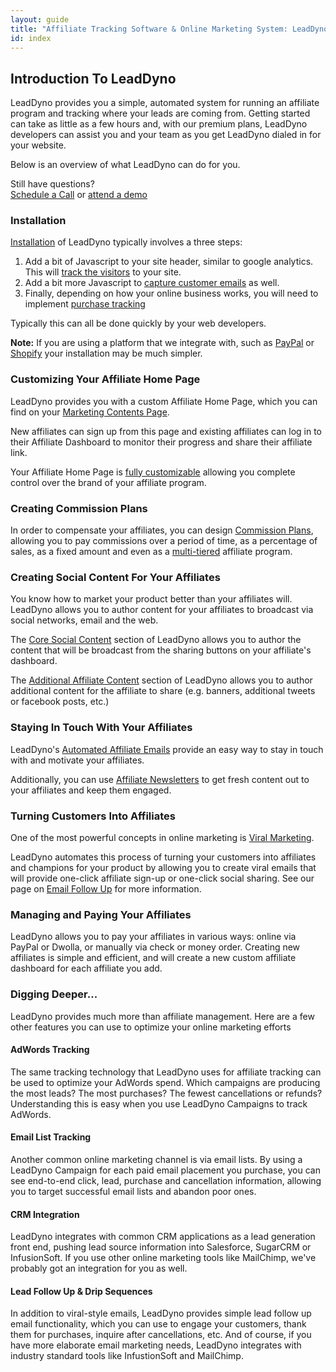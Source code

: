 ```yaml
---
layout: guide
title: "Affiliate Tracking Software & Online Marketing System: LeadDyno"
id: index
---
```


## Introduction To LeadDyno

LeadDyno provides you a simple, automated system for running an affiliate program and tracking where your leads
are coming from.  Getting started can take as little as a few hours and, with our premium plans, LeadDyno
developers can assist you and your team as you get LeadDyno dialed in for your website.

Below is an overview of what LeadDyno can do for you.

<div class="support-section">
<span class="text-large">Still have questions?</span><br>
<a href="https://www.leaddyno.com/support/" class="button-ghost">Schedule a Call</a> or <a href="https://www.leaddyno.com/demo/" class="button-ghost">attend a demo</a>
</div>

### Installation

[Installation](installation.html) of LeadDyno typically involves a three steps:

1. Add a bit of Javascript to your site header, similar to google analytics.  This will [track the
   visitors](installation.html#visitor_tracking) to your site.
2. Add a bit more Javascript to [capture customer emails](installation.html#lead_tracking) as well.
3. Finally, depending on how your online business works, you will need to implement
   [purchase tracking](installation.html#purchase_tracking)

Typically this can all be done quickly by your web developers.

<div class="alert alert-info">
  <strong>Note:</strong> If you are using a platform that we integrate with, such as
  <a href="paypal-integration-guide.html">PayPal</a> or
  <a href="shopify-integration-guide.html">Shopify</a>
  your installation may be much simpler.
</div>

### Customizing Your Affiliate Home Page

LeadDyno provides you with a custom Affiliate Home Page, which you can find on your
[Marketing Contents Page](https://app.leaddyno.com/marketing_contents).

New affiliates can sign up from this page and existing affiliates can log in to their Affiliate Dashboard to monitor
their progress and share their affiliate link.

Your Affiliate Home Page is [fully customizable](customizing-your-affiliate-homepage.html) allowing you complete control over the
brand of your affiliate program.

### Creating Commission Plans

In order to compensate your affiliates, you can design [Commission Plans](affiliate-compensation-plan.html), allowing you to
pay commissions over a period of time, as a percentage of sales, as a fixed amount and even as a
[multi-tiered](http://en.wikipedia.org/wiki/Affiliate_marketing#Multi-tier_programs) affiliate program.

### Creating Social Content For Your Affiliates

You know how to market your product better than your affiliates will.  LeadDyno allows you to author content for
your affiliates to broadcast via social networks, email and the web.

The [Core Social Content](https://app.leaddyno.com/content) section of LeadDyno allows you to author the content that
will be broadcast from the sharing buttons on your affiliate's dashboard.

The [Additional Affiliate Content](https://app.leaddyno.com/content/affiliate_content) section of LeadDyno
allows you to author additional content for the affiliate to share (e.g. banners, additional tweets or facebook posts,
etc.)

### Staying In Touch With Your Affiliates

LeadDyno's [Automated Affiliate Emails](https://app.leaddyno.com/affiliate_emails) provide an easy way to stay in touch
with and motivate your affiliates.

Additionally, you can use [Affiliate Newsletters](https://app.leaddyno.com/affiliate_campaigns) to get fresh content
out to your affiliates and keep them engaged.

### Turning Customers Into Affiliates

One of the most powerful concepts in online marketing is [Viral Marketing](http://en.wikipedia.org/wiki/Viral_marketing).

LeadDyno automates this process of turning your customers into affiliates and champions for your product by allowing you
to create viral emails that will provide one-click affiliate sign-up or one-click social sharing. See our page on
[Email Follow Up](lead-follow-up-email-software.html) for more information.

### Managing and Paying Your Affiliates

LeadDyno allows you to pay your affiliates in various ways: online via PayPal or Dwolla, or manually via check or
money order.  Creating new affiliates is simple and efficient, and will create a new custom affiliate dashboard
for each affiliate you add.

### Digging Deeper...

LeadDyno provides much more than affiliate management.  Here are a few other features you can use to optimize your
 online marketing efforts

#### AdWords Tracking

The same tracking technology that LeadDyno uses for affiliate tracking can be used to optimize your AdWords spend.
Which campaigns are producing the most leads?  The most purchases?  The fewest cancellations or refunds?  Understanding
this is easy when you use LeadDyno Campaigns to track AdWords.

#### Email List Tracking

Another common online marketing channel is via email lists.  By using a LeadDyno Campaign for each paid email placement
you purchase, you can see end-to-end click, lead, purchase and cancellation information, allowing you to target
successful email lists and abandon poor ones.

#### CRM Integration

LeadDyno integrates with common CRM applications as a lead generation front end, pushing lead source information into
Salesforce, SugarCRM or InfusionSoft.  If you use other online marketing tools like MailChimp, we've probably got an
integration for you as well.

#### Lead Follow Up &amp; Drip Sequences

In addition to viral-style emails, LeadDyno provides simple lead follow up email functionality, which you can use to
engage your customers, thank them for purchases, inquire after cancellations, etc.  And of course, if you have more
elaborate email marketing needs, LeadDyno integrates with industry standard tools like InfustionSoft and MailChimp.